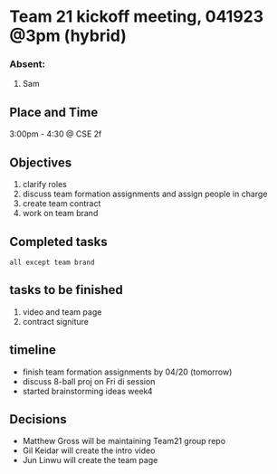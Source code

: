 
# Team 21 kickoff meeting, 041923 @3pm (hybrid)

### Absent:
1. Sam

## Place and Time
3:00pm - 4:30 @ CSE 2f

## Objectives
1. clarify roles
2. discuss team formation assignments and assign people in charge
3. create team contract
4. work on team brand
   
## Completed tasks
    all except team brand
## tasks to be finished
1. video and team page
2. contract signiture

## timeline
- finish team formation assignments by 04/20 (tomorrow)
- discuss 8-ball proj on Fri di session
- started brainstorming ideas week4

## Decisions

- Matthew Gross will be maintaining Team21 group repo
- Gil Keidar will create the intro video
- Jun Linwu will create the team page

